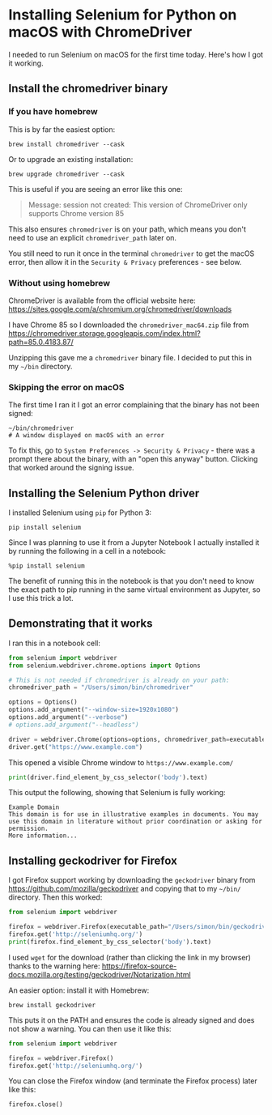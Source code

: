 # Installing Selenium for Python on macOS with ChromeDriver

I needed to run Selenium on macOS for the first time today. Here's how I got it working.

## Install the chromedriver binary

### If you have homebrew

This is by far the easiest option:

    brew install chromedriver --cask

Or to upgrade an existing installation:

    brew upgrade chromedriver --cask

This is useful if you are seeing an error like this one:

> Message: session not created: This version of ChromeDriver only supports Chrome version 85

This also ensures `chromedriver` is on your path, which means you don't need to use an explicit `chromedriver_path` later on.

You still need to run it once in the terminal `chromedriver` to get the macOS error, then allow it in the `Security & Privacy` preferences - see below.

### Without using homebrew

ChromeDriver is available from the official website here: https://sites.google.com/a/chromium.org/chromedriver/downloads

I have Chrome 85 so I downloaded the `chromedriver_mac64.zip` file from https://chromedriver.storage.googleapis.com/index.html?path=85.0.4183.87/

Unzipping this gave me a `chromedriver` binary file. I decided to put this in my `~/bin` directory.

### Skipping the error on macOS

The first time I ran it I got an error complaining that the binary has not been signed:

    ~/bin/chromedriver
    # A window displayed on macOS with an error

To fix this, go to `System Preferences -> Security & Privacy` - there was a prompt there about the binary, with an "open this anyway" button. Clicking that worked around the signing issue.

## Installing the Selenium Python driver

I installed Selenium using `pip` for Python 3:

    pip install selenium

Since I was planning to use it from a Jupyter Notebook I actually installed it by running the following in a cell in a notebook:

    %pip install selenium

The benefit of running this in the notebook is that you don't need to know the exact path to pip running in the same virtual environment as Jupyter, so I use this trick a lot.

## Demonstrating that it works

I ran this in a notebook cell:

```python
from selenium import webdriver
from selenium.webdriver.chrome.options import Options

# This is not needed if chromedriver is already on your path:
chromedriver_path = "/Users/simon/bin/chromedriver"

options = Options()
options.add_argument("--window-size=1920x1080")
options.add_argument("--verbose")
# options.add_argument("--headless")

driver = webdriver.Chrome(options=options, chromedriver_path=executable_path)
driver.get("https://www.example.com")
```
This opened a visible Chrome window to `https://www.example.com/`
```python
print(driver.find_element_by_css_selector('body').text)
```
This output the following, showing that Selenium is fully working:
```
Example Domain
This domain is for use in illustrative examples in documents. You may use this domain in literature without prior coordination or asking for permission.
More information...
```

## Installing geckodriver for Firefox

I got Firefox support working by downloading the `geckodriver` binary from https://github.com/mozilla/geckodriver and copying that to my `~/bin/` directory. Then this worked:
```python
from selenium import webdriver

firefox = webdriver.Firefox(executable_path="/Users/simon/bin/geckodriver")
firefox.get('http://seleniumhq.org/')
print(firefox.find_element_by_css_selector('body').text)
```
I used `wget` for the download (rather than clicking the link in my browser) thanks to the warning here: https://firefox-source-docs.mozilla.org/testing/geckodriver/Notarization.html

An easier option: install it with Homebrew:

    brew install geckodriver

This puts it on the PATH and ensures the code is already signed and does not show a warning. You can then use it like this:

```python
from selenium import webdriver

firefox = webdriver.Firefox()
firefox.get('http://seleniumhq.org/')
```
You can close the Firefox window (and terminate the Firefox process) later like this:
```python
firefox.close()
```
